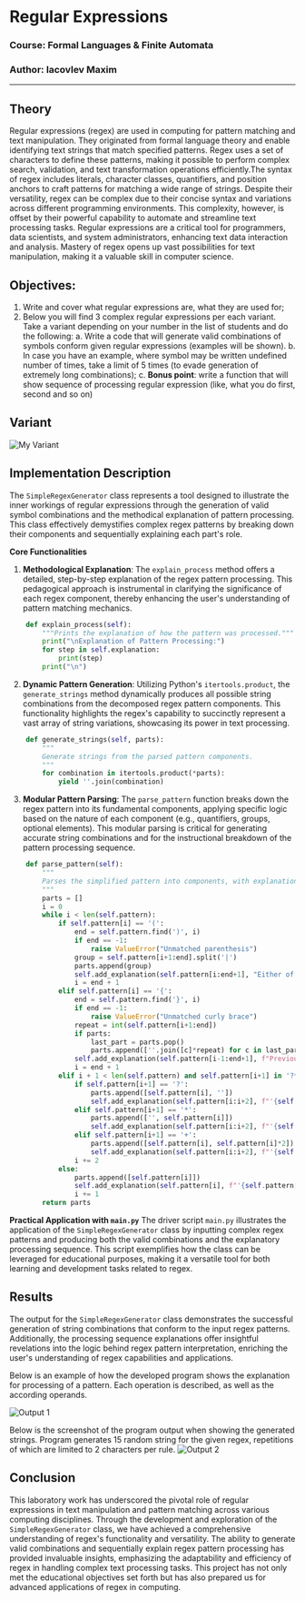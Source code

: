 # Regular Expressions

### Course: Formal Languages & Finite Automata
### Author: Iacovlev Maxim

----

## Theory
Regular expressions (regex) are used in computing for pattern matching and text manipulation. They originated from formal language theory and enable identifying text strings that match specified patterns. Regex uses a set of characters to define these patterns, making it possible to perform complex search, validation, and text transformation operations efficiently.The syntax of regex includes literals, character classes, quantifiers, and position anchors to craft patterns for matching a wide range of strings. Despite their versatility, regex can be complex due to their concise syntax and variations across different programming environments. This complexity, however, is offset by their powerful capability to automate and streamline text processing tasks.
Regular expressions are a critical tool for programmers, data scientists, and system administrators, enhancing text data interaction and analysis. Mastery of regex opens up vast possibilities for text manipulation, making it a valuable skill in computer science.

## Objectives:
1. Write and cover what regular expressions are, what they are used for;
2. Below you will find 3 complex regular expressions per each variant. Take a variant depending on your number in the list of students and do the following:
    a. Write a code that will generate valid combinations of symbols conform given regular expressions (examples will be shown).
    b. In case you have an example, where symbol may be written undefined number of times, take a limit of 5 times (to evade generation of extremely long combinations);
    c. **Bonus point**: write a function that will show sequence of processing regular expression (like, what you do first, second and so on)

## Variant 
![My Variant](./images/variant_2_task.png)

## Implementation Description
The `SimpleRegexGenerator` class represents a tool designed to illustrate the inner workings of regular expressions through the generation of valid symbol combinations and the methodical explanation of pattern processing. This class effectively demystifies complex regex patterns by breaking down their components and sequentially explaining each part's role.

**Core Functionalities**
1) **Methodological Explanation**: The `explain_process` method offers a detailed, step-by-step explanation of the regex pattern processing. This pedagogical approach is instrumental in clarifying the significance of each regex component, thereby enhancing the user's understanding of pattern matching mechanics.

```python
    def explain_process(self):
        """Prints the explanation of how the pattern was processed."""
        print("\nExplanation of Pattern Processing:")
        for step in self.explanation:
            print(step)
        print("\n")
```
   
2) **Dynamic Pattern Generation**: Utilizing Python's `itertools.product`, the `generate_strings` method dynamically produces all possible string combinations from the decomposed regex pattern components. This functionality highlights the regex's capability to succinctly represent a vast array of string variations, showcasing its power in text processing.

```python
    def generate_strings(self, parts):
        """
        Generate strings from the parsed pattern components.
        """
        for combination in itertools.product(*parts):
            yield ''.join(combination)
```

3) **Modular Pattern Parsing**: The `parse_pattern` function breaks down the regex pattern into its fundamental components, applying specific logic based on the nature of each component (e.g., quantifiers, groups, optional elements). This modular parsing is critical for generating accurate string combinations and for the instructional breakdown of the pattern processing sequence.

```python
    def parse_pattern(self):
        """
        Parses the simplified pattern into components, with explanations.
        """
        parts = []
        i = 0
        while i < len(self.pattern):
            if self.pattern[i] == '(':
                end = self.pattern.find(')', i)
                if end == -1:
                    raise ValueError("Unmatched parenthesis")
                group = self.pattern[i+1:end].split('|')
                parts.append(group)
                self.add_explanation(self.pattern[i:end+1], "Either of " + " or ".join(group) + " appears exactly once")
                i = end + 1
            elif self.pattern[i] == '{':
                end = self.pattern.find('}', i)
                if end == -1:
                    raise ValueError("Unmatched curly brace")
                repeat = int(self.pattern[i+1:end])
                if parts:
                    last_part = parts.pop()
                    parts.append([''.join([c]*repeat) for c in last_part])
                self.add_explanation(self.pattern[i-1:end+1], f"Previous character appears exactly {repeat} times")
                i = end + 1
            elif i + 1 < len(self.pattern) and self.pattern[i+1] in '?*+':
                if self.pattern[i+1] == '?':
                    parts.append([self.pattern[i], ''])
                    self.add_explanation(self.pattern[i:i+2], f"'{self.pattern[i]}' is optional")
                elif self.pattern[i+1] == '*':
                    parts.append(['', self.pattern[i]])
                    self.add_explanation(self.pattern[i:i+2], f"'{self.pattern[i]}' appears zero or more times")
                elif self.pattern[i+1] == '+':
                    parts.append([self.pattern[i], self.pattern[i]*2])
                    self.add_explanation(self.pattern[i:i+2], f"'{self.pattern[i]}' appears one or more times")
                i += 2
            else:
                parts.append([self.pattern[i]])
                self.add_explanation(self.pattern[i], f"'{self.pattern[i]}' appears exactly once")
                i += 1
        return parts
```

**Practical Application with `main.py`**
The driver script `main.py` illustrates the application of the `SimpleRegexGenerator` class by inputting complex regex patterns and producing both the valid combinations and the explanatory processing sequence. This script exemplifies how the class can be leveraged for educational purposes, making it a versatile tool for both learning and development tasks related to regex.

## Results
The output for the `SimpleRegexGenerator` class demonstrates the successful generation of string combinations that conform to the input regex patterns. Additionally, the processing sequence explanations offer insightful revelations into the logic behind regex pattern interpretation, enriching the user's understanding of regex capabilities and applications.

Below is an example of how the developed program shows the explanation for processing of a pattern. Each operation is described, as well as the according operands.

![Output 1](./images/output1.png)

Below is the screenshot of the program output when showing the generated strings. Program generates 15 random string for the given regex, repetitions of which are limited to 2 characters per rule.
![Output 2](./images/output2.png)


## Conclusion
This laboratory work has underscored the pivotal role of regular expressions in text manipulation and pattern matching across various computing disciplines. Through the development and exploration of the `SimpleRegexGenerator` class, we have achieved a comprehensive understanding of regex's functionality and versatility. The ability to generate valid combinations and sequentially explain regex pattern processing has provided invaluable insights, emphasizing the adaptability and efficiency of regex in handling complex text processing tasks. This project has not only met the educational objectives set forth but has also prepared us for advanced applications of regex in computing.

